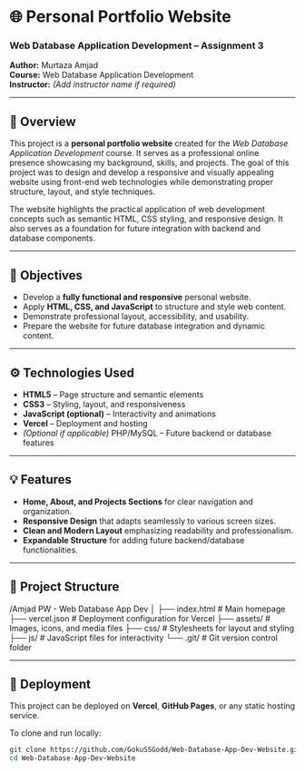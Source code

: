 # 🌐 Personal Portfolio Website

### Web Database Application Development – Assignment 3  
**Author:** Murtaza Amjad  
**Course:** Web Database Application Development  
**Instructor:** *(Add instructor name if required)*  

---

## 📖 Overview  
This project is a **personal portfolio website** created for the *Web Database Application Development* course. It serves as a professional online presence showcasing my background, skills, and projects. The goal of this project was to design and develop a responsive and visually appealing website using front-end web technologies while demonstrating proper structure, layout, and style techniques.  

The website highlights the practical application of web development concepts such as semantic HTML, CSS styling, and responsive design. It also serves as a foundation for future integration with backend and database components.

---

## 🧠 Objectives  
- Develop a **fully functional and responsive** personal website.  
- Apply **HTML, CSS, and JavaScript** to structure and style web content.  
- Demonstrate professional layout, accessibility, and usability.  
- Prepare the website for future database integration and dynamic content.  

---

## ⚙️ Technologies Used  
- **HTML5** – Page structure and semantic elements  
- **CSS3** – Styling, layout, and responsiveness  
- **JavaScript (optional)** – Interactivity and animations  
- **Vercel** – Deployment and hosting  
- *(Optional if applicable)* PHP/MySQL – Future backend or database features  

---

## 💡 Features  
- **Home, About, and Projects Sections** for clear navigation and organization.  
- **Responsive Design** that adapts seamlessly to various screen sizes.  
- **Clean and Modern Layout** emphasizing readability and professionalism.  
- **Expandable Structure** for adding future backend/database functionalities.  

---

## 🧩 Project Structure  
/Amjad PW - Web Database App Dev
│
├── index.html          # Main homepage
├── vercel.json         # Deployment configuration for Vercel
├── assets/             # Images, icons, and media files
├── css/                # Stylesheets for layout and styling
├── js/                 # JavaScript files for interactivity
└── .git/               # Git version control folder


---

## 🚀 Deployment  
This project can be deployed on **Vercel**, **GitHub Pages**, or any static hosting service.  

To clone and run locally:
```bash
git clone https://github.com/GokuSSGodd/Web-Database-App-Dev-Website.git
cd Web-Database-App-Dev-Website
